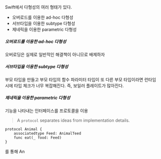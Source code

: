 Swift에서 다형성의 여러 형태가 있다.
- 오버로드를 이용한 ad-hoc 다형성
- 서브타입을 이용한 subtype 다형성
- 제네릭을 이용한 parametric 다형성

##### 오버로드를 이용한 ad-hoc 다형성
오버로딩은 실제로 일반적인 해결책이 아니므로 배제하자
##### 서브타입을 이용한 subtype 다형성
부모 타입을 만들고 부모 타입의 함수 파라미터 타입이 또 다른 부모 타입이라면 런타임 시에 타입 체크가 너무 복잡해진다. 즉, 보일러 플레이트가 많아진다.
##### 제네릭을 이용한 parametric 다형성
기능을 나타내는 인터페이스를 프로토콜을 이용

> A `protocol` separates ideas from implementation details.

```
protocol Animal {
	associatedtype Feed: AnimalTeed
	func eat(_ food: Feed)
}
```

를 통해 An